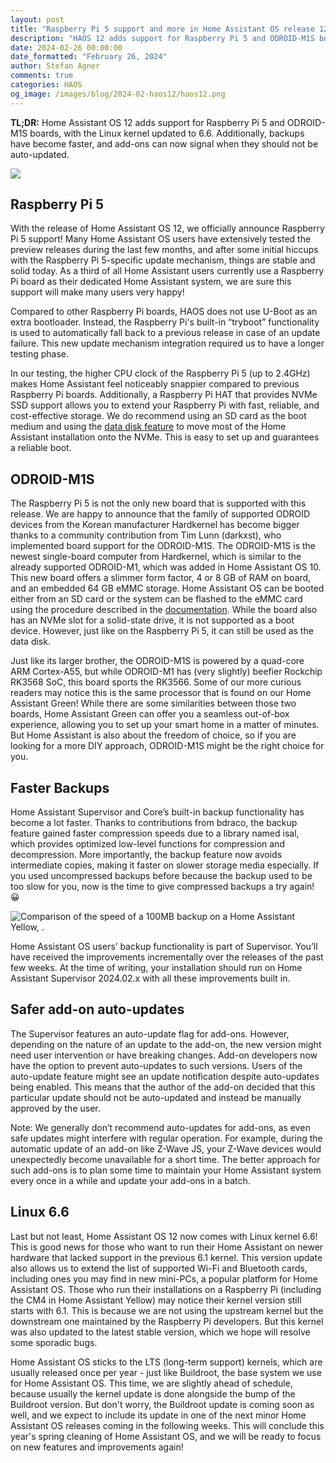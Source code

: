 ```yaml
---
layout: post
title: "Raspberry Pi 5 support and more in Home Assistant OS release 12 & Supervisor update"
description: "HAOS 12 adds support for Raspberry Pi 5 and ODROID-M1S boards, with the Linux kernel updated to 6.6. Additionally, backups have become faster, and add-ons can now signal when they should not be auto-updated."
date: 2024-02-26 00:00:00
date_formatted: "February 26, 2024"
author: Stefan Agner
comments: true
categories: HAOS
og_image: /images/blog/2024-02-haos12/haos12.png
---
```


**TL;DR:** Home Assistant OS 12 adds support for Raspberry Pi 5 and ODROID-M1S boards, with the Linux kernel updated to 6.6. Additionally, backups have become faster, and add-ons can now signal when they should not be auto-updated.

<p><img src='/images/blog/2024-02-haos12/haos12.png' class='no-shadow' /></p>

## Raspberry Pi 5

With the release of Home Assistant OS 12, we officially announce Raspberry Pi 5 support! Many Home Assistant OS users have extensively tested the preview releases during the last few months, and after some initial hiccups with the Raspberry Pi 5-specific update mechanism, things are stable and solid today. As a third of all Home Assistant users currently use a Raspberry Pi board as their dedicated Home Assistant system, we are sure this support will make many users very happy!

Compared to other Raspberry Pi boards, HAOS does not use U-Boot as an extra bootloader. Instead, the Raspberry Pi's built-in “tryboot” functionality is used to automatically fall back to a previous release in case of an update failure. This new update mechanism integration required us to have a longer testing phase.

In our testing, the higher CPU clock of the Raspberry Pi 5 (up to 2.4GHz) makes Home Assistant feel noticeably snappier compared to previous Raspberry Pi boards. Additionally, a Raspberry Pi HAT that provides NVMe SSD support allows you to extend your Raspberry Pi with fast, reliable, and cost-effective storage. We do recommend using an SD card as the boot medium and using the [data disk feature](/common-tasks/os/#using-external-data-disk) to move most of the Home Assistant installation onto the NVMe. This is easy to set up and guarantees a reliable boot.

## ODROID-M1S

The Raspberry Pi 5 is not the only new board that is supported with this release. We are happy to announce that the family of supported ODROID devices from the Korean manufacturer Hardkernel has become bigger thanks to a community contribution from Tim Lunn (darkxst), who implemented board support for the ODROID-M1S. The ODROID-M1S is the newest single-board computer from Hardkernel, which is similar to the already supported ODROID-M1, which was added in Home Assistant OS 10. This new board offers a slimmer form factor, 4 or 8 GB of RAM on board, and an embedded 64 GB eMMC storage. Home Assistant OS can be booted either from an SD card or the system can be flashed to the eMMC card using the procedure described in the [documentation](https://github.com/home-assistant/operating-system/blob/dev/Documentation/boards/hardkernel/odroid-m1s.md). While the board also has an NVMe slot for a solid-state drive, it is not supported as a boot device. However, just like on the Raspberry Pi 5, it can still be used as the data disk.

Just like its larger brother, the ODROID-M1S is powered by a quad-core ARM Cortex-A55, but while ODROID-M1 has (very slightly) beefier Rockchip RK3568 SoC, this board sports the RK3566. Some of our more curious readers may notice this is the same processor that is found on our Home Assistant Green! While there are some similarities between those two boards, Home Assistant Green can offer you a seamless out-of-box experience, allowing you to set up your smart home in a matter of minutes. But Home Assistant is also about the freedom of choice, so if you are looking for a more DIY approach, ODROID-M1S might be the right choice for you.

## Faster Backups

Home Assistant Supervisor and Core’s built-in backup functionality has become a lot faster. Thanks to contributions from bdraco, the backup feature gained faster compression speeds due to a library named isal, which provides optimized low-level functions for compression and decompression. More importantly, the backup feature now avoids intermediate copies, making it faster on slower storage media especially. If you used uncompressed backups before because the backup used to be too slow for you, now is the time to give compressed backups a try again! 😀

<p><img src='/images/blog/2024-02-haos12/supervisor-backup-speed-improvements.png' class='no-shadow' alt='Comparison of the speed of a 100MB backup on a Home Assistant Yellow, .' /></p>

Home Assistant OS users’ backup functionality is part of Supervisor. You’ll have received the improvements incrementally over the releases of the past few weeks. At the time of writing, your installation should run on Home Assistant Supervisor 2024.02.x with all these improvements built in.

## Safer add-on auto-updates

The Supervisor features an auto-update flag for add-ons. However, depending on the nature of an update to the add-on, the new version might need user intervention or have breaking changes. Add-on developers now have the option to prevent auto-updates to such versions. Users of the auto-update feature might see an update notification despite auto-updates being enabled. This means that the author of the add-on decided that this particular update should not be auto-updated and instead be manually approved by the user.

Note: We generally don’t recommend auto-updates for add-ons, as even safe updates might interfere with regular operation. For example, during the automatic update of an add-on like Z-Wave JS, your Z-Wave devices would unexpectedly become unavailable for a short time. The better approach for such add-ons is to plan some time to maintain your Home Assistant system every once in a while and update your add-ons in a batch.

## Linux 6.6

Last but not least, Home Assistant OS 12 now comes with Linux kernel 6.6! This is good news for those who want to run their Home Assistant on newer hardware that lacked support in the previous 6.1 kernel. This version update also allows us to extend the list of supported Wi-Fi and Bluetooth cards, including ones you may find in new mini-PCs, a popular platform for Home Assistant OS. Those who run their installations on a Raspberry Pi (including the CM4 in Home Assistant Yellow) may notice their kernel version still starts with 6.1. This is because we are not using the upstream kernel but the downstream one maintained by the Raspberry Pi developers. But this kernel was also updated to the latest stable version, which we hope will resolve some sporadic bugs.

Home Assistant OS sticks to the LTS (long-term support) kernels, which are usually released once per year - just like Buildroot, the base system we use for Home Assistant OS. This time, we are slightly ahead of schedule, because usually the kernel update is done alongside the bump of the Buildroot version. But don't worry, the Buildroot update is coming soon as well, and we expect to include its update in one of the next minor Home Assistant OS releases coming in the following weeks. This will conclude this year's spring cleaning of Home Assistant OS, and we will be ready to focus on new features and improvements again!
